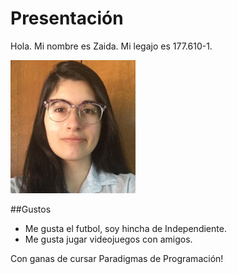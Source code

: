 # Presentación

Hola. Mi nombre es Zaida. Mi legajo es 177.610-1. 

<img src="https://github.com/pdepmartestm/me-presento-zaimartinezj/blob/main/foto.jpg?raw=true" width=200px>

##Gustos

* Me gusta el futbol, soy hincha de Independiente.
* Me gusta jugar videojuegos con amigos.

Con ganas de cursar Paradigmas de Programación!
